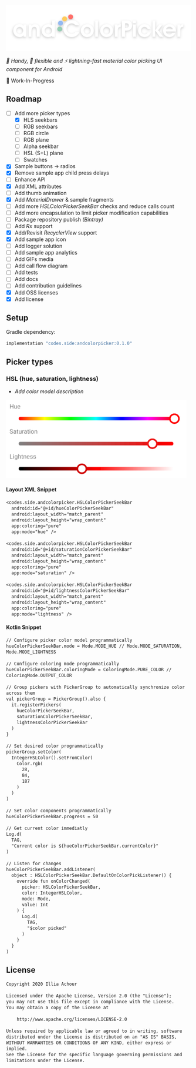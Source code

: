 ![](github/logo.png)

*:avocado: Handy, :snake: flexible and :zap: lightning-fast material color picking UI component for Android*

:speech_balloon: Work-In-Progress
## Roadmap

- [ ] Add more picker types
    - [x] HLS seekbars
    - [ ] RGB seekbars
    - [ ] RGB circle
    - [ ] RGB plane
    - [ ] Alpha seekbar
    - [ ] HSL (S+L) plane
    - [ ] Swatches
- [x] Sample buttons -> radios
- [x] Remove sample app child press delays
- [ ] Enhance API
- [x] Add XML attributes
- [ ] Add thumb animation
- [x] Add *MaterialDrawer* & sample fragments
- [ ] Add more *HSLColorPickerSeekBar* checks and reduce calls count
- [ ] Add more encapsulation to limit picker modification capabilities
- [ ] Package repository publish *(Bintray)*
- [ ] Add *Rx* support
- [x] Add/Revisit *RecyclerView* support
- [x] Add sample app icon
- [ ] Add logger solution
- [ ] Add sample app analytics
- [ ] Add GIFs media
- [ ] Add call flow diagram
- [ ] Add tests
- [ ] Add docs
- [ ] Add contribution guidelines
- [x] Add OSS licenses
- [x] Add license

## Setup

Gradle dependency:

```gradle
implementation "codes.side:andcolorpicker:0.1.0"
```

## Picker types

### HSL (hue, saturation, lightness)

- *Add color model description*

![](github/type_hsl.png)

#### Layout XML Snippet
```
<codes.side.andcolorpicker.HSLColorPickerSeekBar
  android:id="@+id/hueColorPickerSeekBar"
  android:layout_width="match_parent"
  android:layout_height="wrap_content"
  app:coloring="pure"
  app:mode="hue" />

<codes.side.andcolorpicker.HSLColorPickerSeekBar
  android:id="@+id/saturationColorPickerSeekBar"
  android:layout_width="match_parent"
  android:layout_height="wrap_content"
  app:coloring="pure"
  app:mode="saturation" />

<codes.side.andcolorpicker.HSLColorPickerSeekBar
  android:id="@+id/lightnessColorPickerSeekBar"
  android:layout_width="match_parent"
  android:layout_height="wrap_content"
  app:coloring="pure"
  app:mode="lightness" />
```

#### Kotlin Snippet
```
// Configure picker color model programmatically
hueColorPickerSeekBar.mode = Mode.MODE_HUE // Mode.MODE_SATURATION, Mode.MODE_LIGHTNESS

// Configure coloring mode programmatically
hueColorPickerSeekBar.coloringMode = ColoringMode.PURE_COLOR // ColoringMode.OUTPUT_COLOR

// Group pickers with PickerGroup to automatically synchronize color across them
val pickerGroup = PickerGroup().also {
  it.registerPickers(
    hueColorPickerSeekBar,
    saturationColorPickerSeekBar,
    lightnessColorPickerSeekBar
  )
}

// Set desired color programmatically
pickerGroup.setColor(
  IntegerHSLColor().setFromColor(
    Color.rgb(
      28,
      84,
      187
    )
  )
)

// Set color components programmatically
hueColorPickerSeekBar.progress = 50

// Get current color immediatly
Log.d(
  TAG,
  "Current color is ${hueColorPickerSeekBar.currentColor}"
)

// Listen for changes
hueColorPickerSeekBar.addListener(
  object : HSLColorPickerSeekBar.DefaultOnColorPickListener() {
    override fun onColorChanged(
      picker: HSLColorPickerSeekBar,
      color: IntegerHSLColor,
      mode: Mode,
      value: Int
    ) {
      Log.d(
        TAG,
        "$color picked"
      )
    }
  }
)
```

## License

```
Copyright 2020 Illia Achour

Licensed under the Apache License, Version 2.0 (the "License");
you may not use this file except in compliance with the License.
You may obtain a copy of the License at

    http://www.apache.org/licenses/LICENSE-2.0

Unless required by applicable law or agreed to in writing, software
distributed under the License is distributed on an "AS IS" BASIS,
WITHOUT WARRANTIES OR CONDITIONS OF ANY KIND, either express or implied.
See the License for the specific language governing permissions and
limitations under the License.
```
